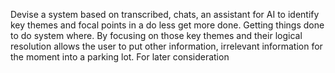 Devise a system based on transcribed, chats, an assistant for AI to identify key themes and focal points in a do less get more done. Getting things done to do system where. By focusing on those key themes and their logical resolution allows the user to put other information, irrelevant information for the moment into a parking lot. For later consideration